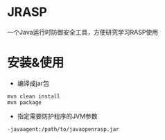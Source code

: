 # JRASP
一个Java运行时防御安全工具，方便研究学习RASP使用

# 安装&使用

+ 编译成jar包
```shell
mvn clean install
mvn package
```
+ 指定需要防护程序的JVM参数
```shell
-javaagent:/path/to/javaopenrasp.jar
```
